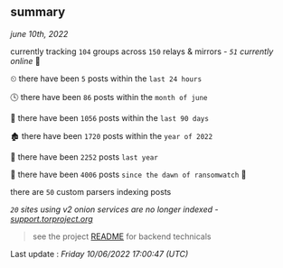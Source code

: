 
## summary
_june 10th, 2022_

currently tracking `104` groups across `150` relays & mirrors - _`51` currently online_ 📡

⏲ there have been `5` posts within the `last 24 hours`

🕓 there have been `86` posts within the `month of june`

📅 there have been `1056` posts within the `last 90 days`

🏚 there have been `1720` posts within the `year of 2022`

🚀 there have been `2252` posts `last year`

🦕 there have been `4006` posts `since the dawn of ransomwatch` 🐣

there are `50` custom parsers indexing posts

_`20` sites using v2 onion services are no longer indexed - [support.torproject.org](https://support.torproject.org/onionservices/v2-deprecation/)_

> see the project [README](https://github.com/jmousqueton/ransomwatch#readme) for backend technicals



Last update : _Friday 10/06/2022 17:00:47 (UTC)_

